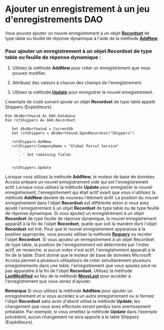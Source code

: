 
# Ajouter un enregistrement à un jeu d'enregistrements DAO

Vous pouvez ajouter un nouvel enregistrement à un objet  **[Recordset](http://msdn.microsoft.com/library/9774232C-E6DA-175B-FC7F-ED2AB7908FA0%28Office.15%29.aspx)** de type table ou feuille de réponse dynamique à l'aide de la méthode **[AddNew](http://msdn.microsoft.com/library/18CB35F6-8652-FB20-2460-3D13FAE39D23%28Office.15%29.aspx)**.


### Pour ajouter un enregistrement à un objet Recordset de type table ou feuille de réponse dynamique :


1. Utilisez la méthode  **AddNew** pour créer un enregistrement que vous pouvez modifier.
    
2. Attribuez des valeurs à chacun des champs de l'enregistrement.
    
3. Utilisez la méthode  **[Update](http://msdn.microsoft.com/library/AAD4171A-DA95-ED72-86B3-714615EA0AC8%28Office.15%29.aspx)** pour enregistrer le nouvel enregistrement.
    
L'exemple de code suivant ajoute un objet  **Recordset** de type table appelé Shippers (Expéditeurs).



```
Dim dbsNorthwind As DAO.Database 
Dim rstShippers As DAO.Recordset 
 
   Set dbsNorthwind = CurrentDb 
   Set rstShippers = dbsNorthwind.OpenRecordset("Shippers") 
 
   rstShippers.AddNew 
   rstShippers!CompanyName = "Global Parcel Service" 
      . 
      . ' Set remaining fields. 
      . 
 
   rstShippers.Update 

```

Lorsque vous utilisez la méthode  **AddNew**, le moteur de base de données Access prépare un nouvel enregistrement vide qui est l'enregistrement actif. Lorsque vous utilisez la méthode **Update** pour enregistrer le nouvel enregistrement, l'enregistrement qui était actif avant que vous n'utilisiez la méthode **AddNew** devient de nouveau l'élément actif.
La position du nouvel enregistrement dans l'objet  **Recordset** est différente selon si vous avez ajouté l'enregistrement à un objet **Recordset** de type table ou de type feuille de réponse dynamique. Si vous ajoutez un enregistrement à un objet **Recordset** de type feuille de réponse dynamique, le nouvel enregistrement apparaît à la fin de l'objet **Recordset**, quelle que soit la manière dont l'objet **Recordset** est trié. Pour que le nouvel enregistrement apparaisse à la position appropriée, vous pouvez utiliser la méthode **[Requery](http://msdn.microsoft.com/library/A5D66EB5-499C-4133-F6C3-C7A1619A8A11%28Office.15%29.aspx)** ou recréer l'objet **Recordset**.
Si vous ajoutez un enregistrement à un objet Recordset de type table, la position de l'enregistrement est déterminée par l'index actif, en revanche, si aucun index n'est actif, l'enregistrement apparaît à la fin de la table. Étant donné que le moteur de base de données Microsoft Access permet à plusieurs utilisateurs de créer simultanément plusieurs enregistrements dans une table, l'enregistrement que vous ajoutez peut ne pas apparaître à la fin de l'objet  **Recordset**. Utilisez la méthode **[LastModified](http://msdn.microsoft.com/library/7386F25B-BDE1-A446-E980-640696A3BFEC%28Office.15%29.aspx)** au lieu de la méthode **[MoveLast](http://msdn.microsoft.com/library/FC0F7A33-1F55-9F5B-B00D-1B81F49B1C3E%28Office.15%29.aspx)** pour accéder à l'enregistrement que vous venez d'ajouter.

 **Remarque**  Si vous utilisez la méthode  **AddNew** pour ajouter un enregistrement et si vous accédez à un autre enregistrement ou si fermez l'objet **Recordset** sans avoir d'abord utilisé la méthode **Update**, les changement que vous avez effectués seront perdus sans avertissement préalable. Par exemple, si vous omettez la méthode **Update** dans l'exemple précédent, aucun changement ne sera apporté à la table Shippers (Expéditeurs).

